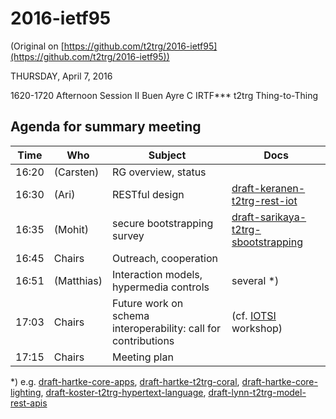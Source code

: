 # 2016-ietf95

(Original on [https://github.com/t2trg/2016-ietf95](https://github.com/t2trg/2016-ietf95))

THURSDAY, April 7, 2016

1620-1720  Afternoon Session II
Buen Ayre C	IRTF***	t2trg	Thing-to-Thing

## Agenda for summary meeting

|  Time | Who        | Subject                                                        | Docs                                                                                                   |
|-------|------------|----------------------------------------------------------------|--------------------------------------------------------------------------------------------------------|
| 16:20 | (Carsten)  | RG overview, status                                            |                                                                                                        |
| 16:30 | (Ari)      | RESTful design                                                 | [draft-keranen-t2trg-rest-iot](https://tools.ietf.org/html/draft-keranen-t2trg-rest-iot)               |
| 16:35 | (Mohit)    | secure bootstrapping survey                                    | [draft-sarikaya-t2trg-sbootstrapping](https://tools.ietf.org/html/draft-sarikaya-t2trg-sbootstrapping) |
| 16:45 | Chairs     | Outreach, cooperation                                          |                                                                                                        |
| 16:51 | (Matthias) | Interaction models, hypermedia controls                        | several *)                                                                                             |
| 17:03 | Chairs     | Future work on schema interoperability: call for contributions | (cf. [IOTSI][] workshop)                                                                               |
| 17:15 | Chairs     | Meeting plan                                                   |                                                                                                        |

*) e.g. [draft-hartke-core-apps](https://tools.ietf.org/html/draft-hartke-core-apps), [draft-hartke-t2trg-coral](https://tools.ietf.org/html/draft-hartke-t2trg-coral), [draft-hartke-core-lighting](https://tools.ietf.org/html/draft-hartke-core-lighting), [draft-koster-t2trg-hypertext-language](https://tools.ietf.org/html/draft-koster-t2trg-hypertext-language), [draft-lynn-t2trg-model-rest-apis](https://tools.ietf.org/html/draft-lynn-t2trg-model-rest-apis)

[IOTSI]: https://www.iab.org/activities/workshops/iotsi/
